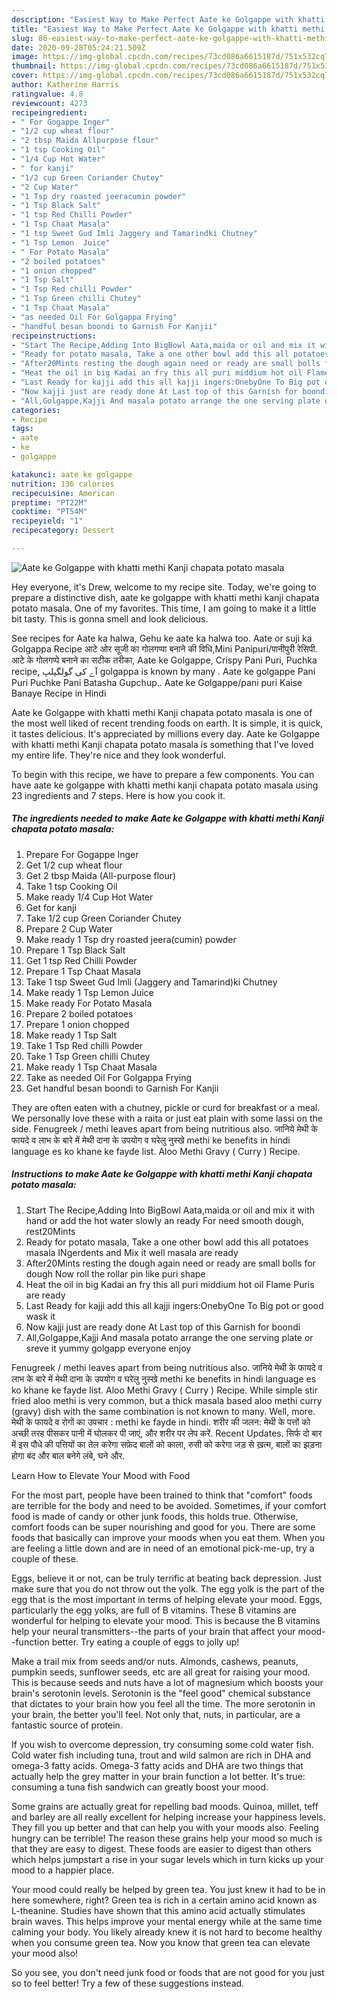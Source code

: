 ```yaml
---
description: "Easiest Way to Make Perfect Aate ke Golgappe with khatti methi Kanji chapata potato masala"
title: "Easiest Way to Make Perfect Aate ke Golgappe with khatti methi Kanji chapata potato masala"
slug: 86-easiest-way-to-make-perfect-aate-ke-golgappe-with-khatti-methi-kanji-chapata-potato-masala
date: 2020-09-28T05:24:21.509Z
image: https://img-global.cpcdn.com/recipes/73cd086a6615187d/751x532cq70/aate-ke-golgappe-with-khatti-methi-kanji-chapata-potato-masala-recipe-main-photo.jpg
thumbnail: https://img-global.cpcdn.com/recipes/73cd086a6615187d/751x532cq70/aate-ke-golgappe-with-khatti-methi-kanji-chapata-potato-masala-recipe-main-photo.jpg
cover: https://img-global.cpcdn.com/recipes/73cd086a6615187d/751x532cq70/aate-ke-golgappe-with-khatti-methi-kanji-chapata-potato-masala-recipe-main-photo.jpg
author: Katherine Harris
ratingvalue: 4.8
reviewcount: 4273
recipeingredient:
- " For Gogappe Inger"
- "1/2 cup wheat flour"
- "2 tbsp Maida Allpurpose flour"
- "1 tsp Cooking Oil"
- "1/4 Cup Hot Water"
- " for kanji"
- "1/2 cup Green Coriander Chutey"
- "2 Cup Water"
- "1 Tsp dry roasted jeeracumin powder"
- "1 Tsp Black Salt"
- "1 tsp Red Chilli Powder"
- "1 Tsp Chaat Masala"
- "1 tsp Sweet Gud Imli Jaggery and Tamarindki Chutney"
- "1 Tsp Lemon  Juice"
- " For Potato Masala"
- "2 boiled potatoes"
- "1 onion chopped"
- "1 Tsp Salt"
- "1 Tsp Red chilli Powder"
- "1 Tsp Green chilli Chutey"
- "1 Tsp Chaat Masala"
- "as needed Oil For Golgappa Frying"
- "handful besan boondi to Garnish For Kanjii"
recipeinstructions:
- "Start The Recipe,Adding Into BigBowl Aata,maida or oil and mix it with hand or add the hot water slowly an ready For need smooth dough, rest20Mints"
- "Ready for potato masala, Take a one other bowl add this all potatoes masala INgerdents and Mix it well masala are ready"
- "After20Mints resting the dough again need or ready are small bolls for dough Now roll the rollar pin like puri shape"
- "Heat the oil in big Kadai an fry this all puri middium hot oil Flame Puris are ready"
- "Last Ready for kajji add this all kajji ingers:OnebyOne To Big pot or good wask it"
- "Now kajji just are ready done At Last top of this Garnish for boondi"
- "All,Golgappe,Kajji And masala potato arrange the one serving plate or sreve it yummy golgapp everyone enjoy"
categories:
- Recipe
tags:
- aate
- ke
- golgappe

katakunci: aate ke golgappe 
nutrition: 136 calories
recipecuisine: American
preptime: "PT22M"
cooktime: "PT54M"
recipeyield: "1"
recipecategory: Dessert

---
```



![Aate ke Golgappe with khatti methi Kanji chapata potato masala](https://img-global.cpcdn.com/recipes/73cd086a6615187d/751x532cq70/aate-ke-golgappe-with-khatti-methi-kanji-chapata-potato-masala-recipe-main-photo.jpg)

Hey everyone, it's Drew, welcome to my recipe site. Today, we're going to prepare a distinctive dish, aate ke golgappe with khatti methi kanji chapata potato masala. One of my favorites. This time, I am going to make it a little bit tasty. This is gonna smell and look delicious.

See recipes for Aate ka halwa, Gehu ke aate ka halwa too. Aate or suji ka Golgappa Recipe आटे ओर सूजी का गोलगप्पा बनाने की विधि,Mini Panipuri/पानीपुरी रेसिपी. आटे के गोलगप्पे बनाने का सटीक तरीका, Aate ke Golgappe, Crispy Pani Puri, Puchka recipe, آے کی گولگپلپ golgappa is known by many . Aate ke golgappe Pani Puri Puchke Pani Batasha Gupchup.. Aate ke Golgappe/pani puri Kaise Banaye Recipe in Hindi

Aate ke Golgappe with khatti methi Kanji chapata potato masala is one of the most well liked of recent trending foods on earth. It is simple, it is quick, it tastes delicious. It's appreciated by millions every day. Aate ke Golgappe with khatti methi Kanji chapata potato masala is something that I've loved my entire life. They're nice and they look wonderful.


To begin with this recipe, we have to prepare a few components. You can have aate ke golgappe with khatti methi kanji chapata potato masala using 23 ingredients and 7 steps. Here is how you cook it.

<!--inarticleads1-->

##### The ingredients needed to make Aate ke Golgappe with khatti methi Kanji chapata potato masala:

1. Prepare  For Gogappe Inger
1. Get 1/2 cup wheat flour
1. Get 2 tbsp Maida (All-purpose flour)
1. Take 1 tsp Cooking Oil
1. Make ready 1/4 Cup Hot Water
1. Get  for kanji
1. Take 1/2 cup Green Coriander Chutey
1. Prepare 2 Cup Water
1. Make ready 1 Tsp dry roasted jeera(cumin) powder
1. Prepare 1 Tsp Black Salt
1. Get 1 tsp Red Chilli Powder
1. Prepare 1 Tsp Chaat Masala
1. Take 1 tsp Sweet Gud Imli (Jaggery and Tamarind)ki Chutney
1. Make ready 1 Tsp Lemon  Juice
1. Make ready  For Potato Masala
1. Prepare 2 boiled potatoes
1. Prepare 1 onion chopped
1. Make ready 1 Tsp Salt
1. Take 1 Tsp Red chilli Powder
1. Take 1 Tsp Green chilli Chutey
1. Make ready 1 Tsp Chaat Masala
1. Take as needed Oil For Golgappa Frying
1. Get handful besan boondi to Garnish For Kanjii


They are often eaten with a chutney, pickle or curd for breakfast or a meal. We personally love these with a raita or just eat plain with some lassi on the side. Fenugreek / methi leaves apart from being nutritious also. जानिये मेथी के फायदे व लाभ के बारे में मेथी दाना के उपयोग व घरेलु नुस्खे methi ke benefits in hindi language es ko khane ke fayde list. Aloo Methi Gravy ( Curry ) Recipe. 

<!--inarticleads2-->

##### Instructions to make Aate ke Golgappe with khatti methi Kanji chapata potato masala:

1. Start The Recipe,Adding Into BigBowl Aata,maida or oil and mix it with hand or add the hot water slowly an ready For need smooth dough, rest20Mints
1. Ready for potato masala, Take a one other bowl add this all potatoes masala INgerdents and Mix it well masala are ready
1. After20Mints resting the dough again need or ready are small bolls for dough Now roll the rollar pin like puri shape
1. Heat the oil in big Kadai an fry this all puri middium hot oil Flame Puris are ready
1. Last Ready for kajji add this all kajji ingers:OnebyOne To Big pot or good wask it
1. Now kajji just are ready done At Last top of this Garnish for boondi
1. All,Golgappe,Kajji And masala potato arrange the one serving plate or sreve it yummy golgapp everyone enjoy


Fenugreek / methi leaves apart from being nutritious also. जानिये मेथी के फायदे व लाभ के बारे में मेथी दाना के उपयोग व घरेलु नुस्खे methi ke benefits in hindi language es ko khane ke fayde list. Aloo Methi Gravy ( Curry ) Recipe. While simple stir fried aloo methi is very common, but a thick masala based aloo methi curry (gravy) dish with the same combination is not known to many. Well, more. मेथी के फायदे व रोगों का उपचार : methi ke fayde in hindi. शरीर की जलन: मेथी के पत्तों को अच्छी तरह पीसकर पानी में घोलकर पी जाएं, और शरीर पर लेप करें. Recent Updates. सिर्फ दो बार में इस पौधे की पत्तियों का तेल करेगा सफ़ेद बालों को काला, रुसी को करेगा जड़ से ख़त्म, बालों का झड़ना होगा बंद और बाल बनेगे लंबे, घने और. 

Learn How to Elevate Your Mood with Food


For the most part, people have been trained to think that "comfort" foods are terrible for the body and need to be avoided. Sometimes, if your comfort food is made of candy or other junk foods, this holds true. Otherwise, comfort foods can be super nourishing and good for you. There are some foods that basically can improve your moods when you eat them. When you are feeling a little down and are in need of an emotional pick-me-up, try a couple of these.

Eggs, believe it or not, can be truly terrific at beating back depression. Just make sure that you do not throw out the yolk. The egg yolk is the part of the egg that is the most important in terms of helping elevate your mood. Eggs, particularly the egg yolks, are full of B vitamins. These B vitamins are wonderful for helping to elevate your mood. This is because the B vitamins help your neural transmitters--the parts of your brain that affect your mood--function better. Try eating a couple of eggs to jolly up!

Make a trail mix from seeds and/or nuts. Almonds, cashews, peanuts, pumpkin seeds, sunflower seeds, etc are all great for raising your mood. This is because seeds and nuts have a lot of magnesium which boosts your brain's serotonin levels. Serotonin is the "feel good" chemical substance that dictates to your brain how you feel all the time. The more serotonin in your brain, the better you'll feel. Not only that, nuts, in particular, are a fantastic source of protein.

If you wish to overcome depression, try consuming some cold water fish. Cold water fish including tuna, trout and wild salmon are rich in DHA and omega-3 fatty acids. Omega-3 fatty acids and DHA are two things that actually help the grey matter in your brain function a lot better. It's true: consuming a tuna fish sandwich can greatly boost your mood. 

Some grains are actually great for repelling bad moods. Quinoa, millet, teff and barley are all really excellent for helping increase your happiness levels. They fill you up better and that can help you with your moods also. Feeling hungry can be terrible! The reason these grains help your mood so much is that they are easy to digest. These foods are easier to digest than others which helps jumpstart a rise in your sugar levels which in turn kicks up your mood to a happier place.

Your mood could really be helped by green tea. You just knew it had to be in here somewhere, right? Green tea is rich in a certain amino acid known as L-theanine. Studies have shown that this amino acid actually stimulates brain waves. This helps improve your mental energy while at the same time calming your body. You likely already knew it is not hard to become healthy when you consume green tea. Now you know that green tea can elevate your mood also!

So you see, you don't need junk food or foods that are not good for you just so to feel better! Try  a few  of  these  suggestions  instead.

